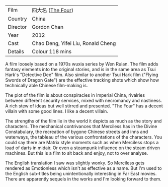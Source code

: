 | | |
|-|-|
Film|&#22235;&#22823;&#21517; ([The Four](https://www.imdb.com/title/tt2204340/))
Country|China
Director|Gordon Chan
Year|2012
Cast| Chao Deng, Yifei Liu, Ronald Cheng
Details|Colour 118 mins

A film loosely based on
a 1970s wuxia series by Wen Ruian.  The film adds fantasy elements into the
original stories, and is in the same area as Tsui Hark's "Detective Dee" film.
Also similar to another Tsui Hark film ("Flying Swords of Dragon Gate") are the
effective tracking shots which show how technically able Chinese film-making is.

The plot of the film is about conspiracies in Imperial China, rivalries between
different security services, mixed with necromancy and nastiness.  A rich stew
of ideas but well stirred and presented.  "The Four" has a decent villain with
some good lines.  I like a decent villain.

The strengths of the film lie in the world it depicts as much as the story and
characters.  The mechanical contrivances that Merciless has in the Divine
Constabulary, the recreation of bygone Chinese streets and inns and waterways,
the tableau of the various confrontations of the characters.  You could say
there are Matrix style moments such as when Merciless stops a load of darts in midair.
Or even a steampunk influence on the steam driven machines.  But this is
a film to sit back and enjoy, not to over analyse.

The English translation I saw was slightly wonky.  So Merciless gets rendered as
Emotionless which isn't as effective as a name.  But I'm used to the English
sub-titles being unintentionally interesting in Far East movies.  There are apparently
sequels in the works and I'm looking forward to them.



